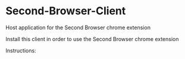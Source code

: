 # Second-Browser-Client
Host application for the Second Browser chrome extension

Install this client in order to use the Second Browser chrome extension

Instructions:


